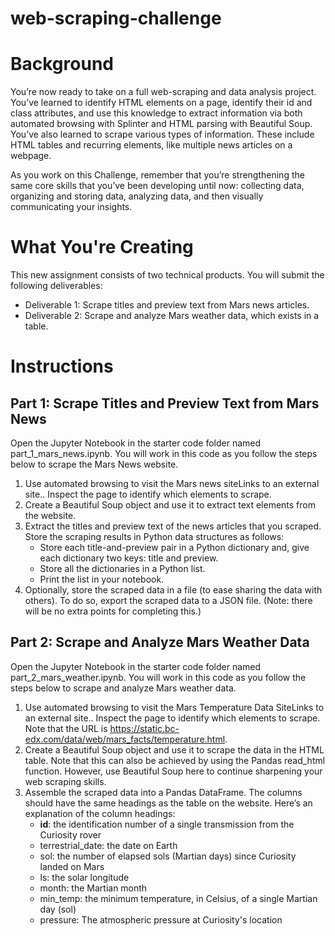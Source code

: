 # web-scraping-challenge

# Background
You’re now ready to take on a full web-scraping and data analysis project. You’ve learned to identify HTML elements on a page, identify their id and class attributes, and use this knowledge to extract information via both automated browsing with Splinter and HTML parsing with Beautiful Soup. You’ve also learned to scrape various types of information. These include HTML tables and recurring elements, like multiple news articles on a webpage.

As you work on this Challenge, remember that you’re strengthening the same core skills that you’ve been developing until now: collecting data, organizing and storing data, analyzing data, and then visually communicating your insights.

# What You're Creating
This new assignment consists of two technical products. You will submit the following deliverables:
* Deliverable 1: Scrape titles and preview text from Mars news articles.
* Deliverable 2: Scrape and analyze Mars weather data, which exists in a table.

# Instructions
## Part 1: Scrape Titles and Preview Text from Mars News
Open the Jupyter Notebook in the starter code folder named part_1_mars_news.ipynb. You will work in this code as you follow the steps below to scrape the Mars News website.
  1. Use automated browsing to visit the Mars news siteLinks to an external site.. Inspect the page to identify which elements to scrape.
  2. Create a Beautiful Soup object and use it to extract text elements from the website.
  3. Extract the titles and preview text of the news articles that you scraped. Store the scraping results in Python data structures as follows:
     - Store each title-and-preview pair in a Python dictionary and, give each dictionary two keys: title and preview.
     - Store all the dictionaries in a Python list.
     - Print the list in your notebook.
  4. Optionally, store the scraped data in a file (to ease sharing the data with others). To do so, export the scraped data to a JSON file. (Note: there will be no extra points for completing this.)

## Part 2: Scrape and Analyze Mars Weather Data
Open the Jupyter Notebook in the starter code folder named part_2_mars_weather.ipynb. You will work in this code as you follow the steps below to scrape and analyze Mars weather data.
  1. Use automated browsing to visit the Mars Temperature Data SiteLinks to an external site.. Inspect the page to identify which elements to scrape. Note that the URL is https://static.bc-edx.com/data/web/mars_facts/temperature.html.
  2. Create a Beautiful Soup object and use it to scrape the data in the HTML table. Note that this can also be achieved by using the Pandas read_html function. However, use Beautiful Soup here to continue sharpening your web scraping skills.
  3. Assemble the scraped data into a Pandas DataFrame. The columns should have the same headings as the table on the website. Here’s an explanation of the column headings:
     - **id**: the identification number of a single transmission from the Curiosity rover
     - terrestrial_date: the date on Earth
     - sol: the number of elapsed sols (Martian days) since Curiosity landed on Mars
     - ls: the solar longitude
     - month: the Martian month
     - min_temp: the minimum temperature, in Celsius, of a single Martian day (sol)
     - pressure: The atmospheric pressure at Curiosity's location
